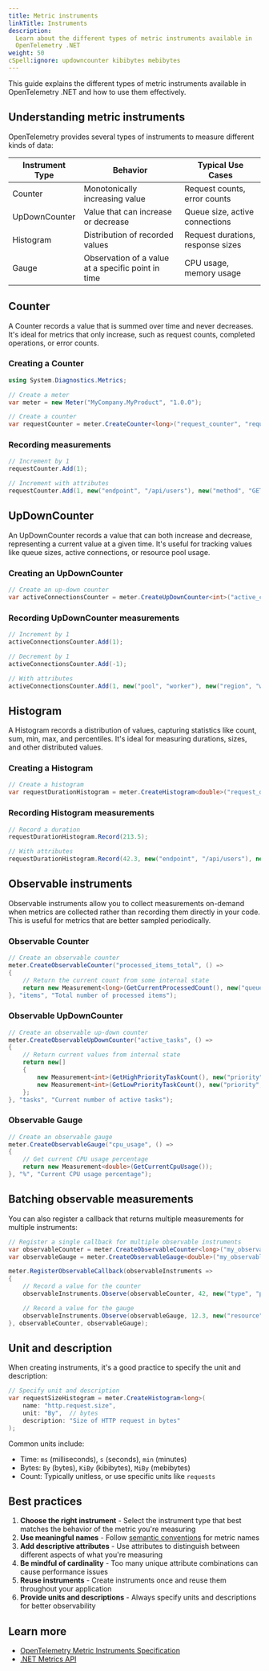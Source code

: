 ```yaml
---
title: Metric instruments
linkTitle: Instruments
description:
  Learn about the different types of metric instruments available in
  OpenTelemetry .NET
weight: 50
cSpell:ignore: updowncounter kibibytes mebibytes
---
```


This guide explains the different types of metric instruments available in
OpenTelemetry .NET and how to use them effectively.

## Understanding metric instruments

OpenTelemetry provides several types of instruments to measure different kinds
of data:

| Instrument Type | Behavior                                           | Typical Use Cases                 |
| --------------- | -------------------------------------------------- | --------------------------------- |
| Counter         | Monotonically increasing value                     | Request counts, error counts      |
| UpDownCounter   | Value that can increase or decrease                | Queue size, active connections    |
| Histogram       | Distribution of recorded values                    | Request durations, response sizes |
| Gauge           | Observation of a value at a specific point in time | CPU usage, memory usage           |

## Counter

A Counter records a value that is summed over time and never decreases. It's
ideal for metrics that only increase, such as request counts, completed
operations, or error counts.

### Creating a Counter

```csharp
using System.Diagnostics.Metrics;

// Create a meter
var meter = new Meter("MyCompany.MyProduct", "1.0.0");

// Create a counter
var requestCounter = meter.CreateCounter<long>("request_counter", "requests", "Counts the number of requests");
```

### Recording measurements

```csharp
// Increment by 1
requestCounter.Add(1);

// Increment with attributes
requestCounter.Add(1, new("endpoint", "/api/users"), new("method", "GET"));
```

## UpDownCounter

An UpDownCounter records a value that can both increase and decrease,
representing a current value at a given time. It's useful for tracking values
like queue sizes, active connections, or resource pool usage.

### Creating an UpDownCounter

```csharp
// Create an up-down counter
var activeConnectionsCounter = meter.CreateUpDownCounter<int>("active_connections", "connections", "Number of active connections");
```

### Recording UpDownCounter measurements

```csharp
// Increment by 1
activeConnectionsCounter.Add(1);

// Decrement by 1
activeConnectionsCounter.Add(-1);

// With attributes
activeConnectionsCounter.Add(1, new("pool", "worker"), new("region", "west"));
```

## Histogram

A Histogram records a distribution of values, capturing statistics like count,
sum, min, max, and percentiles. It's ideal for measuring durations, sizes, and
other distributed values.

### Creating a Histogram

```csharp
// Create a histogram
var requestDurationHistogram = meter.CreateHistogram<double>("request_duration", "ms", "Request duration in milliseconds");
```

### Recording Histogram measurements

```csharp
// Record a duration
requestDurationHistogram.Record(213.5);

// With attributes
requestDurationHistogram.Record(42.3, new("endpoint", "/api/users"), new("method", "GET"));
```

## Observable instruments

Observable instruments allow you to collect measurements on-demand when metrics
are collected rather than recording them directly in your code. This is useful
for metrics that are better sampled periodically.

### Observable Counter

```csharp
// Create an observable counter
meter.CreateObservableCounter("processed_items_total", () =>
{
    // Return the current count from some internal state
    return new Measurement<long>(GetCurrentProcessedCount(), new("queue", "default"));
}, "items", "Total number of processed items");
```

### Observable UpDownCounter

```csharp
// Create an observable up-down counter
meter.CreateObservableUpDownCounter("active_tasks", () =>
{
    // Return current values from internal state
    return new[]
    {
        new Measurement<int>(GetHighPriorityTaskCount(), new("priority", "high")),
        new Measurement<int>(GetLowPriorityTaskCount(), new("priority", "low"))
    };
}, "tasks", "Current number of active tasks");
```

### Observable Gauge

```csharp
// Create an observable gauge
meter.CreateObservableGauge("cpu_usage", () =>
{
    // Get current CPU usage percentage
    return new Measurement<double>(GetCurrentCpuUsage());
}, "%", "Current CPU usage percentage");
```

## Batching observable measurements

You can also register a callback that returns multiple measurements for multiple
instruments:

```csharp
// Register a single callback for multiple observable instruments
var observableCounter = meter.CreateObservableCounter<long>("my_observable_counter", "items");
var observableGauge = meter.CreateObservableGauge<double>("my_observable_gauge", "%");

meter.RegisterObservableCallback(observableInstruments =>
{
    // Record a value for the counter
    observableInstruments.Observe(observableCounter, 42, new("type", "product_a"));

    // Record a value for the gauge
    observableInstruments.Observe(observableGauge, 12.3, new("resource", "cpu"));
}, observableCounter, observableGauge);
```

## Unit and description

When creating instruments, it's a good practice to specify the unit and
description:

```csharp
// Specify unit and description
var requestSizeHistogram = meter.CreateHistogram<long>(
    name: "http.request.size",
    unit: "By",  // bytes
    description: "Size of HTTP request in bytes"
);
```

Common units include:

- Time: `ms` (milliseconds), `s` (seconds), `min` (minutes)
- Bytes: `By` (bytes), `KiBy` (kibibytes), `MiBy` (mebibytes)
- Count: Typically unitless, or use specific units like `requests`

## Best practices

1. **Choose the right instrument** - Select the instrument type that best
   matches the behavior of the metric you're measuring
2. **Use meaningful names** - Follow
   [semantic conventions](/docs/specs/semconv/) for metric names
3. **Add descriptive attributes** - Use attributes to distinguish between
   different aspects of what you're measuring
4. **Be mindful of cardinality** - Too many unique attribute combinations can
   cause performance issues
5. **Reuse instruments** - Create instruments once and reuse them throughout
   your application
6. **Provide units and descriptions** - Always specify units and descriptions
   for better observability

## Learn more

- [OpenTelemetry Metric Instruments Specification](/docs/specs/otel/metrics/api/#instrument)
- [.NET Metrics API](https://learn.microsoft.com/en-us/dotnet/core/diagnostics/metrics-instrumentation)
